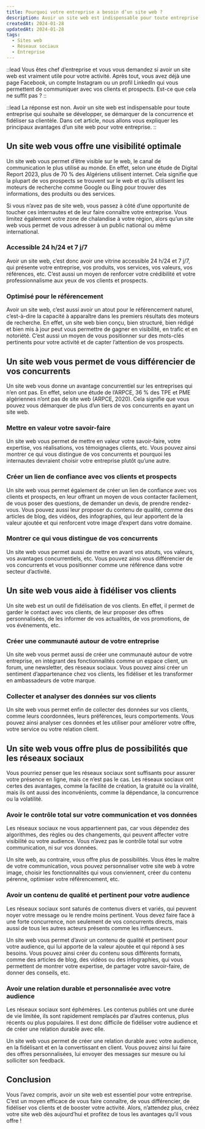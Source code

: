 ```yaml
---
title: Pourquoi votre entreprise a besoin d’un site web ?
description: Avoir un site web est indispensable pour toute entreprise qui souhaite se développer, se démarquer de la concurrence et fidéliser sa clientèle. Dans cet article, nous allons vous expliquer les principaux avantages d’un site web pour votre entreprise.
createdAt: 2024-01-28
updatedAt: 2024-01-28
tags:
  - Sites web
  - Réseaux sociaux
  - Entreprise
---
```


::lead
Vous êtes chef d’entreprise et vous vous demandez si avoir un site web est vraiment utile pour votre activité. Après tout, vous avez déjà une page Facebook, un compte Instagram ou un profil LinkedIn qui vous permettent de communiquer avec vos clients et prospects. Est-ce que cela ne suffit pas ?
::

::lead
La réponse est non. Avoir un site web est indispensable pour toute entreprise qui souhaite se développer, se démarquer de la concurrence et fidéliser sa clientèle. Dans cet article, nous allons vous expliquer les principaux avantages d’un site web pour votre entreprise.
::

## Un site web vous offre une visibilité optimale

Un site web vous permet d’être visible sur le web, le canal de communication le plus utilisé au monde. En effet, selon une étude de Digital Report 2023, plus de 70 % des Algériens utilisent internet. Cela signifie que la plupart de vos prospects se trouvent sur le web et qu’ils utilisent les moteurs de recherche comme Google ou Bing pour trouver des informations, des produits ou des services.

Si vous n’avez pas de site web, vous passez à côté d’une opportunité de toucher ces internautes et de leur faire connaître votre entreprise. Vous limitez également votre zone de chalandise à votre région, alors qu’un site web vous permet de vous adresser à un public national ou même international.

### Accessible 24 h/24 et 7 j/7

Avoir un site web, c’est donc avoir une vitrine accessible 24 h/24 et 7 j/7, qui présente votre entreprise, vos produits, vos services, vos valeurs, vos références, etc. C’est aussi un moyen de renforcer votre crédibilité et votre professionnalisme aux yeux de vos clients et prospects.

### Optimisé pour le référencement

Avoir un site web, c’est aussi avoir un atout pour le référencement naturel, c’est-à-dire la capacité à apparaître dans les premiers résultats des moteurs de recherche. En effet, un site web bien conçu, bien structuré, bien rédigé et bien mis à jour peut vous permettre de gagner en visibilité, en trafic et en notoriété. C’est aussi un moyen de vous positionner sur des mots-clés pertinents pour votre activité et de capter l’attention de vos prospects.

## Un site web vous permet de vous différencier de vos concurrents

Un site web vous donne un avantage concurrentiel sur les entreprises qui n’en ont pas. En effet, selon une étude de l’ARPCE, 36 % des TPE et PME algériennes n’ont pas de site web (ARPCE, 2020). Cela signifie que vous pouvez vous démarquer de plus d’un tiers de vos concurrents en ayant un site web.

### Mettre en valeur votre savoir-faire

Un site web vous permet de mettre en valeur votre savoir-faire, votre expertise, vos réalisations, vos témoignages clients, etc. Vous pouvez ainsi montrer ce qui vous distingue de vos concurrents et pourquoi les internautes devraient choisir votre entreprise plutôt qu’une autre.

### Créer un lien de confiance avec vos clients et prospects

Un site web vous permet également de créer un lien de confiance avec vos clients et prospects, en leur offrant un moyen de vous contacter facilement, de vous poser des questions, de demander un devis, de prendre rendez-vous. Vous pouvez aussi leur proposer du contenu de qualité, comme des articles de blog, des vidéos, des infographies, qui leur apportent de la valeur ajoutée et qui renforcent votre image d’expert dans votre domaine.

### Montrer ce qui vous distingue de vos concurrents

Un site web vous permet aussi de mettre en avant vos atouts, vos valeurs, vos avantages concurrentiels, etc. Vous pouvez ainsi vous différencier de vos concurrents et vous positionner comme une référence dans votre secteur d’activité.

## Un site web vous aide à fidéliser vos clients

Un site web est un outil de fidélisation de vos clients. En effet, il permet de garder le contact avec vos clients, de leur proposer des offres personnalisées, de les informer de vos actualités, de vos promotions, de vos événements, etc.

### Créer une communauté autour de votre entreprise

Un site web vous permet aussi de créer une communauté autour de votre entreprise, en intégrant des fonctionnalités comme un espace client, un forum, une newsletter, des réseaux sociaux. Vous pouvez ainsi créer un sentiment d’appartenance chez vos clients, les fidéliser et les transformer en ambassadeurs de votre marque.

### Collecter et analyser des données sur vos clients

Un site web vous permet enfin de collecter des données sur vos clients, comme leurs coordonnées, leurs préférences, leurs comportements. Vous pouvez ainsi analyser ces données et les utiliser pour améliorer votre offre, votre service ou votre relation client.

## Un site web vous offre plus de possibilités que les réseaux sociaux

Vous pourriez penser que les réseaux sociaux sont suffisants pour assurer votre présence en ligne, mais ce n’est pas le cas. Les réseaux sociaux ont certes des avantages, comme la facilité de création, la gratuité ou la viralité, mais ils ont aussi des inconvénients, comme la dépendance, la concurrence ou la volatilité.

### Avoir le contrôle total sur votre communication et vos données

Les réseaux sociaux ne vous appartiennent pas, car vous dépendez des algorithmes, des règles ou des changements, qui peuvent affecter votre visibilité ou votre audience. Vous n’avez pas le contrôle total sur votre communication, ni sur vos données.

Un site web, au contraire, vous offre plus de possibilités. Vous êtes le maître de votre communication, vous pouvez personnaliser votre site web à votre image, choisir les fonctionnalités qui vous conviennent, créer du contenu pérenne, optimiser votre référencement, etc.

### Avoir un contenu de qualité et pertinent pour votre audience

Les réseaux sociaux sont saturés de contenus divers et variés, qui peuvent noyer votre message ou le rendre moins pertinent. Vous devez faire face à une forte concurrence, non seulement de vos concurrents directs, mais aussi de tous les autres acteurs présents comme les influenceurs.

Un site web vous permet d’avoir un contenu de qualité et pertinent pour votre audience, qui lui apporte de la valeur ajoutée et qui répond à ses besoins. Vous pouvez ainsi créer du contenu sous différents formats, comme des articles de blog, des vidéos ou des infographies, qui vous permettent de montrer votre expertise, de partager votre savoir-faire, de donner des conseils, etc.

### Avoir une relation durable et personnalisée avec votre audience

Les réseaux sociaux sont éphémères. Les contenus publiés ont une durée de vie limitée, ils sont rapidement remplacés par d’autres contenus, plus récents ou plus populaires. Il est donc difficile de fidéliser votre audience et de créer une relation durable avec elle.

Un site web vous permet de créer une relation durable avec votre audience, en la fidélisant et en la convertissant en client. Vous pouvez ainsi lui faire des offres personnalisées, lui envoyer des messages sur mesure ou lui solliciter son feedback.

## Conclusion

Vous l’avez compris, avoir un site web est essentiel pour votre entreprise. C’est un moyen efficace de vous faire connaître, de vous différencier, de fidéliser vos clients et de booster votre activité. Alors, n’attendez plus, créez votre site web dès aujourd’hui et profitez de tous les avantages qu’il vous offre !
